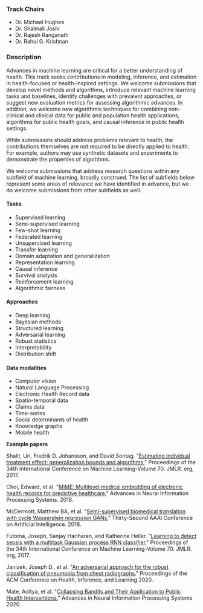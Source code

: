 ### Track Chairs
- Dr. Michael Hughes
- Dr. Shalmali Joshi
- Dr. Rajesh Ranganath
- Dr. Rahul G. Krishnan

### Description
Advances in machine learning are critical for a better understanding of health. This track seeks contributions in modeling, inference, and estimation in health-focused or health-inspired settings. We welcome submissions that develop novel methods and algorithms, introduce relevant machine learning tasks and baselines, identify challenges with prevalent approaches, or suggest new evaluation metrics for assessing algorithmic advances. In addition, we welcome new algorithmic techniques for combining non-clinical and clinical data for public and population health applications, algorithms for public health goals, and causal inference in public health settings.

While submissions should address problems relevant to health, the contributions themselves are not required to be directly applied to health. For example, authors may use synthetic datasets and experiments to demonstrate the properties of algorithms.

We welcome submissions that address research questions within any subfield of machine learning, broadly construed. The list of subfields below represent some areas of relevance we have identified in advance, but we do welcome submissions from other subfields as well.

#### Tasks
- Supervised learning
- Semi-supervised learning
- Few-shot learning
- Federated learning
- Unsupervised learning
- Transfer learning
- Domain adaptation and generalization
- Representation learning
- Causal inference
- Survival analysis
- Reinforcement learning
- Algorithmic fairness

#### Approaches
- Deep learning
- Bayesian methods
- Structured learning
- Adversarial learning
- Robust statistics
- Interpretability
- Distribution shift

#### Data modalities
- Computer vision
- Natural Language Processing
- Electronic Health Record data
- Spatio-temporal data
- Claims data
- Time-series
- Social determinants of health
- Knowledge graphs
- Mobile health

**Example papers**

Shalit, Uri, Fredrik D. Johansson, and David Sontag. "<a href="https://arxiv.org/abs/1606.03976" target="_blank" rel="noopener">Estimating individual treatment effect: generalization bounds and algorithms.</a>" Proceedings of the 34th International Conference on Machine Learning-Volume 70. JMLR. org, 2017.

Choi, Edward, et al. "<a href="https://papers.nips.cc/paper/7706-mime-multilevel-medical-embedding-of-electronic-health-records-for-predictive-healthcare.pdf" target="_blank" rel="noopener">MiME: Multilevel medical embedding of electronic health records for predictive healthcare.</a>" Advances in Neural Information Processing Systems. 2018.

McDermott, Matthew BA, et al. "<a href="https://www.aaai.org/ocs/index.php/AAAI/AAAI18/paper/viewFile/16938/15951" target="_blank" rel="noopener">Semi-supervised biomedical translation with cycle Wasserstein regression GANs.</a>" Thirty-Second AAAI Conference on Artificial Intelligence. 2018.

Futoma, Joseph, Sanjay Hariharan, and Katherine Heller. "<a href="https://arxiv.org/abs/1706.04152" target="_blank" rel="noopener">Learning to detect sepsis with a multitask Gaussian process RNN classifier.</a>" Proceedings of the 34th International Conference on Machine Learning-Volume 70. JMLR. org, 2017.

Janizek, Joseph D., et al. "<a href="https://dl.acm.org/doi/10.1145/3368555.3384458" target="_blank" rel="noopener">An adversarial approach for the robust classification of pneumonia from chest radiographs.</a>" Proceedings of the ACM Conference on Health, Inference, and Learning 2020.

Mate, Aditya, et al. "<a href="https://arxiv.org/abs/2007.04432" target="_blank" rel="noopener">Collapsing Bandits and Their Application to Public Health Interventions.</a>" Advances in Neural Information Processing Systems 2020.
